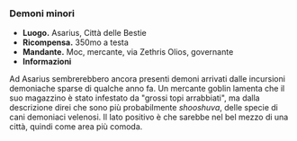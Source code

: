 ### **Demoni minori**
* **Luogo.**  Asarius, Città delle Bestie  
* **Ricompensa.** 350mo a testa  
* **Mandante.** Moc, mercante, via Zethris Olios, governante   
* **Informazioni**
<div class="dialogue">
    <div class="icon chestibor"></div>
    <p>Ad Asarius sembrerebbero ancora presenti demoni arrivati dalle incursioni demoniache sparse di qualche anno fa. Un mercante goblin lamenta che il suo magazzino è stato infestato da "grossi topi arrabbiati", ma dalla descrizione direi che sono più probabilmente <em>shooshuva</em>, delle specie di cani demoniaci velenosi. Il lato positivo è che sarebbe nel bel mezzo di una città, quindi come area più comoda.</p>
</div>

